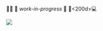 👨‍💻 🚧 *work-in-progress* 🚧 👨<200d>💻

![](https://komarev.com/ghpvc/?username=zissue&style=flat-square)

